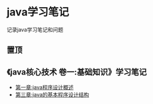 # java学习笔记

记录java学习笔记和问题

## 置顶

## 《java核心技术 卷一:基础知识》学习笔记

* [第一章:java程序设计概述](https://github.com/StrongDwarf/learning-notes/blob/master/时间分类/2019/5月/java程序设计概述.md)
* [第三章:java的基本程序设计结构](https://github.com/StrongDwarf/learning-notes/blob/master/时间分类/2019/5月/java的基本程序设计结构.md)